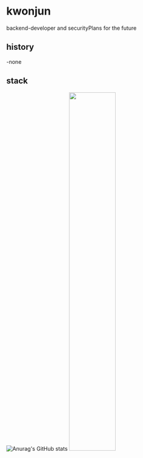 
<!--
**jun060703/jun060703** is a ✨ _special_ ✨ repository because its `README.md` (this file) appears on your GitHub profile.

Here are some ideas to get you started:
ㄹ
- 🔭 I’m currently working on ...
- 🌱 I’m currently learning ...
- 👯 I’m looking to collaborate on ...
- 🤔 I’m looking for help with ...
- 💬 Ask me about ...
- 📫 How to reach me: ...
- 😄 Pronouns: ...
- ⚡ Fun fact: ...
-->
# kwonjun
backend-developer and securityPlans for the future

## history
-none

## stack


![Anurag's GitHub stats](https://github-readme-stats.vercel.app/api?username=jun060703&show_icons=true&theme=radical) <img src="https://raw.githubusercontent.com/jun060703/github-stats-transparent/output/generated/languages.svg" width="49.2%" />
